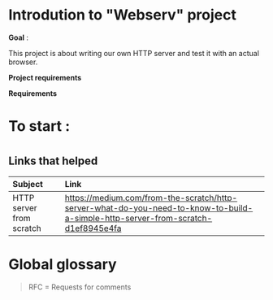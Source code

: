# Introdution to "Webserv" project

**Goal** : 

This project is about writing our own HTTP server and test it with an actual browser.

**Project requirements**




**Requirements**
  
  

# To start :

# #####


  
Links that helped
-----------
| Subject | Link |
|:--------------|:----------------|
| HTTP server from scratch |  https://medium.com/from-the-scratch/http-server-what-do-you-need-to-know-to-build-a-simple-http-server-from-scratch-d1ef8945e4fa|


# Global glossary

> RFC = Requests for comments
  

